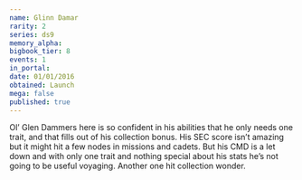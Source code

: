 ```yaml
---
name: Glinn Damar
rarity: 2
series: ds9
memory_alpha:
bigbook_tier: 8
events: 1
in_portal:
date: 01/01/2016
obtained: Launch
mega: false
published: true
---
```


Ol’ Glen Dammers here is so confident in his abilities that he only needs one trait, and that fills out of his collection bonus. His SEC score isn’t amazing but it might hit a few nodes in missions and cadets. But his CMD is a let down and with only one trait and nothing special about his stats he’s not going to be useful voyaging. Another one hit collection wonder.
